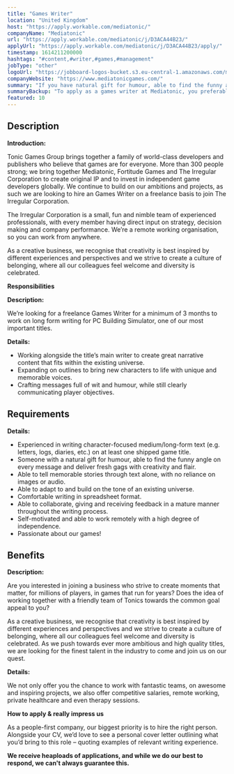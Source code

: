 ```yaml
---
title: "Games Writer"
location: "United Kingdom"
host: "https://apply.workable.com/mediatonic/"
companyName: "Mediatonic"
url: "https://apply.workable.com/mediatonic/j/D3ACA44B23/"
applyUrl: "https://apply.workable.com/mediatonic/j/D3ACA44B23/apply/"
timestamp: 1614211200000
hashtags: "#content,#writer,#games,#management"
jobType: "other"
logoUrl: "https://jobboard-logos-bucket.s3.eu-central-1.amazonaws.com/mediatonic"
companyWebsite: "https://www.mediatonicgames.com/"
summary: "If you have natural gift for humour, able to find the funny angle on every message and deliver fresh gags with creativity and flair, Mediatonic has a job opening for a Games Writer"
summaryBackup: "To apply as a games writer at Mediatonic, you preferably need to have some knowledge of: #content, #management."
featured: 10
---
```


## Description

**Introduction:**

Tonic Games Group brings together a family of world-class developers and publishers who believe that games are for everyone. More than 300 people strong; we bring together Mediatonic, Fortitude Games and The Irregular Corporation to create original IP and to invest in independent game developers globally. We continue to build on our ambitions and projects, as such we are looking to hire an Games Writer on a freelance basis to join The Irregular Corporation.

The Irregular Corporation is a small, fun and nimble team of experienced professionals, with every member having direct input on strategy, decision making and company performance. We’re a remote working organisation, so you can work from anywhere.

As a creative business, we recognise that creativity is best inspired by different experiences and perspectives and we strive to create a culture of belonging, where all our colleagues feel welcome and diversity is celebrated.

**Responsibilities**

**Description:**

We’re looking for a freelance Games Writer for a minimum of 3 months to work on long form writing for PC Building Simulator, one of our most important titles.

**Details:**

*   Working alongside the title’s main writer to create great narrative content that fits within the existing universe.
*   Expanding on outlines to bring new characters to life with unique and memorable voices.
*   Crafting messages full of wit and humour, while still clearly communicating player objectives.

## Requirements

**Details:**

*   Experienced in writing character-focused medium/long-form text (e.g. letters, logs, diaries, etc.) on at least one shipped game title.
*   Someone with a natural gift for humour, able to find the funny angle on every message and deliver fresh gags with creativity and flair.
*   Able to tell memorable stories through text alone, with no reliance on images or audio.
*   Able to adapt to and build on the tone of an existing universe.
*   Comfortable writing in spreadsheet format.
*   Able to collaborate, giving and receiving feedback in a mature manner throughout the writing process.
*   Self-motivated and able to work remotely with a high degree of independence.
*   Passionate about our games!

## Benefits

**Description:**

Are you interested in joining a business who strive to create moments that matter, for millions of players, in games that run for years? Does the idea of working together with a friendly team of Tonics towards the common goal appeal to you?

As a creative business, we recognise that creativity is best inspired by different experiences and perspectives and we strive to create a culture of belonging, where all our colleagues feel welcome and diversity is celebrated. As we push towards ever more ambitious and high quality titles, we are looking for the finest talent in the industry to come and join us on our quest.

**Details:**

We not only offer you the chance to work with fantastic teams, on awesome and inspiring projects, we also offer competitive salaries, remote working, private healthcare and even therapy sessions.

**How to apply & really impress us**

As a people-first company, our biggest priority is to hire the right person. Alongside your CV, we’d love to see a personal cover letter outlining what you’d bring to this role – quoting examples of relevant writing experience.

**We receive heaploads of applications, and while we do our best to respond, we can't always guarantee this.**
